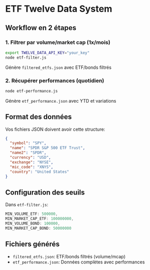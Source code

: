 # ETF Twelve Data System

## Workflow en 2 étapes

### 1. Filtrer par volume/market cap (1x/mois)
```bash
export TWELVE_DATA_API_KEY="your_key"
node etf-filter.js
```
Génère `filtered_etfs.json` avec ETF/bonds filtrés

### 2. Récupérer performances (quotidien)
```bash
node etf-performance.js
```
Génère `etf_performance.json` avec YTD et variations

## Format des données

Vos fichiers JSON doivent avoir cette structure:
```json
{
  "symbol": "SPY",
  "name": "SPDR S&P 500 ETF Trust",
  "name2": "SPDR",
  "currency": "USD",
  "exchange": "NYSE",
  "mic_code": "XNYS",
  "country": "United States"
}
```

## Configuration des seuils

Dans `etf-filter.js`:
```javascript
MIN_VOLUME_ETF: 500000,
MIN_MARKET_CAP_ETF: 100000000,
MIN_VOLUME_BOND: 100000,
MIN_MARKET_CAP_BOND: 50000000
```

## Fichiers générés

- `filtered_etfs.json`: ETF/bonds filtrés (volume/mcap)
- `etf_performance.json`: Données complètes avec performances
